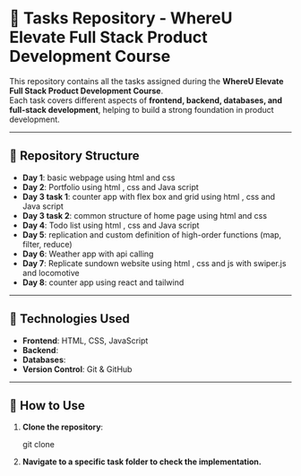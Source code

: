 # 📌 Tasks Repository - WhereU Elevate Full Stack Product Development Course

This repository contains all the tasks assigned during the **WhereU Elevate Full Stack Product Development Course**.  
Each task covers different aspects of **frontend, backend, databases, and full-stack development**, helping to build a strong foundation in product development.

---

## 📂 Repository Structure

- **Day 1**:   basic webpage using html and css
- **Day 2**:   Portfolio using html , css and Java script
- **Day 3 task 1**:   counter app with flex box and grid using html , css and Java script
- **Day 3 task 2**:   common structure of home page using html and css
- **Day 4**:   Todo list using html , css and Java script
- **Day 5**:   replication and custom definition of high-order functions (map, filter, reduce)
- **Day 6**:   Weather app with api calling
- **Day 7**:   Replicate sundown website using html , css and js with swiper.js and locomotive
- **Day 8**:   counter app using react and tailwind

---

## 🚀 Technologies Used

- **Frontend**: HTML, CSS, JavaScript
- **Backend**: 
- **Databases**:
- **Version Control**: Git & GitHub  

---

## 📢 How to Use

1. **Clone the repository**:

    git clone <repository-url>

2. **Navigate to a specific task folder to check the implementation.**
